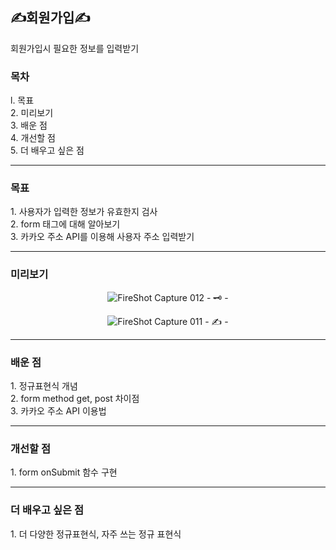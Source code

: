 <h2>✍️회원가입✍️</h2>
회원가입시 필요한 정보를 입력받기<br>

<h3>목차</h3>
l. 목표<br>
2. 미리보기<br>
3. 배운 점<br>
4. 개선할 점<br>
5. 더 배우고 싶은 점

<hr>
<h3>목표</h3>
1. 사용자가 입력한 정보가 유효한지 검사<br>
2. form 태그에 대해 알아보기<br>
3. 카카오 주소 API를 이용해 사용자 주소 입력받기<br>

<hr>
<h3>미리보기</h3>
<div align="center">

![FireShot Capture 012 - 🗝️ - ](https://user-images.githubusercontent.com/69294741/139655693-78680041-9ede-44b7-a5b0-94b79953c41a.png)

![FireShot Capture 011 - ✍️ - ](https://user-images.githubusercontent.com/69294741/139655688-d7d8f7de-546a-4ad0-b288-c7b0df45c960.png)
</div>

<hr>
<h3>배운 점</h3>
1. 정규표현식 개념<br>
2. form method get, post 차이점<br>
3. 카카오 주소 API 이용법<br>


<hr>
<h3>개선할 점</h3>
1. form onSubmit 함수 구현<br>

<hr>
<h3>더 배우고 싶은 점</h3>
1. 더 다양한 정규표현식, 자주 쓰는 정규 표현식<br>

